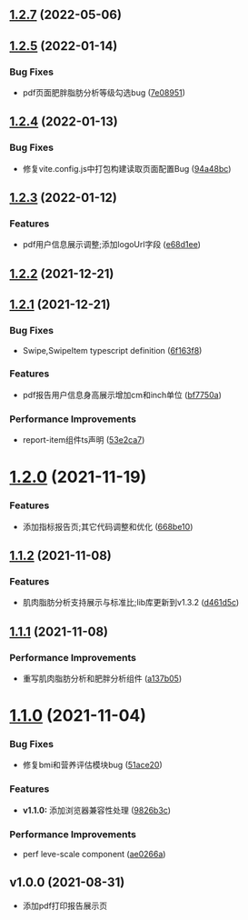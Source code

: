 ## [1.2.7](https://oa.yolanda.hk:22022/h5/eight-electrodes-report-views-public/compare/v1.2.6...v1.2.7) (2022-05-06)



## [1.2.5](https://oa.yolanda.hk:22022/h5/eight-electrodes-report-views-public/compare/v1.2.4...v1.2.5) (2022-01-14)


### Bug Fixes

* pdf页面肥胖脂肪分析等级勾选bug ([7e08951](https://oa.yolanda.hk:22022/h5/eight-electrodes-report-views-public/commits/7e089511a602d26de5103fe616fd613db96d5081))



## [1.2.4](https://oa.yolanda.hk:22022/h5/eight-electrodes-report-views-public/compare/v1.2.3...v1.2.4) (2022-01-13)


### Bug Fixes

* 修复vite.config.js中打包构建读取页面配置Bug ([94a48bc](https://oa.yolanda.hk:22022/h5/eight-electrodes-report-views-public/commits/94a48bc2f67db5e73b88a176b0941b9aa99caaf5))



## [1.2.3](https://oa.yolanda.hk:22022/h5/eight-electrodes-report-views-public/compare/v1.2.2...v1.2.3) (2022-01-12)


### Features

* pdf用户信息展示调整;添加logoUrl字段 ([e68d1ee](https://oa.yolanda.hk:22022/h5/eight-electrodes-report-views-public/commits/e68d1ee830392f294cc8617bdefb1b55800cbcbf))



## [1.2.2](https://oa.yolanda.hk:22022/h5/eight-electrodes-report-views-public/compare/v1.2.1...v1.2.2) (2021-12-21)



## [1.2.1](https://oa.yolanda.hk:22022/h5/eight-electrodes-report-views-public/compare/v1.2.0...v1.2.1) (2021-12-21)


### Bug Fixes

* Swipe,SwipeItem typescript definition ([6f163f8](https://oa.yolanda.hk:22022/h5/eight-electrodes-report-views-public/commits/6f163f833f360ce86f892c4bcc2b18e791c71344))


### Features

* pdf报告用户信息身高展示增加cm和inch单位 ([bf7750a](https://oa.yolanda.hk:22022/h5/eight-electrodes-report-views-public/commits/bf7750a546630db1aab6c1f5c9b567181f14ba7e))


### Performance Improvements

* report-item组件ts声明 ([53e2ca7](https://oa.yolanda.hk:22022/h5/eight-electrodes-report-views-public/commits/53e2ca732480dff3d21a9c2419ccbd729ee451f7))



# [1.2.0](https://oa.yolanda.hk:22022/h5/eight-electrodes-report-views-public/compare/v1.1.2...v1.2.0) (2021-11-19)


### Features

* 添加指标报告页;其它代码调整和优化 ([668be10](https://oa.yolanda.hk:22022/h5/eight-electrodes-report-views-public/commits/668be10025c5bd445a3551fff3c0ad5e38cbeb0b))



## [1.1.2](https://oa.yolanda.hk:22022/h5/eight-electrodes-report-views-public/compare/v1.1.0...v1.1.2) (2021-11-08)


### Features

* 肌肉脂肪分析支持展示与标准比;lib库更新到v1.3.2 ([d461d5c](https://oa.yolanda.hk:22022/h5/eight-electrodes-report-views-public/commits/d461d5c501b0d8f42b03cef143f0d8408a5b1484))


## [1.1.1](https://oa.yolanda.hk:22022/h5/eight-electrodes-report-views-public/compare/v1.1.0...v1.1.1) (2021-11-08)


### Performance Improvements

* 重写肌肉脂肪分析和肥胖分析组件 ([a137b05](https://oa.yolanda.hk:22022/h5/eight-electrodes-report-views-public/commits/a137b05f27861f63ac1ecdaef447ea720421b391))



# [1.1.0](https://oa.yolanda.hk:22022/h5/eight-electrodes-report-views-public/compare/v1.0.0...v1.1.0) (2021-11-04)


### Bug Fixes

* 修复bmi和营养评估模块bug ([51ace20](https://oa.yolanda.hk:22022/h5/eight-electrodes-report-views-public/commits/51ace206a5d87a3c2b070c389c7c98522c608999))


### Features

* **v1.1.0:** 添加浏览器兼容性处理 ([9826b3c](https://oa.yolanda.hk:22022/h5/eight-electrodes-report-views-public/commits/9826b3cdcc0b29e10f4f5afe9f01f803c071bad8))


### Performance Improvements

* perf leve-scale component ([ae0266a](https://oa.yolanda.hk:22022/h5/eight-electrodes-report-views-public/commits/ae0266adbb609e4cf8cf92bcf5d728504eff3953))



## v1.0.0 (2021-08-31)
+ 添加pdf打印报告展示页
